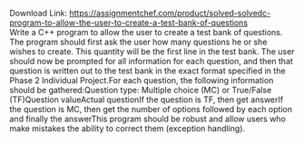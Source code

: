 Download Link: https://assignmentchef.com/product/solved-solvedc-program-to-allow-the-user-to-create-a-test-bank-of-questions
<br>
Write a C++ program to allow the user to create a test bank of questions. The program should first ask the user how many questions he or she wishes to create. This quantity will be the first line in the test bank. The user should now be prompted for all information for each question, and then that question is written out to the test bank in the exact format specified in the Phase 2 Individual Project.For each question, the following information should be gathered:Question type: Multiple choice (MC) or True/False (TF)Question valueActual questionIf the question is TF, then get answerIf the question is MC, then get the number of options followed by each option and finally the answerThis program should be robust and allow users who make mistakes the ability to correct them (exception handling).